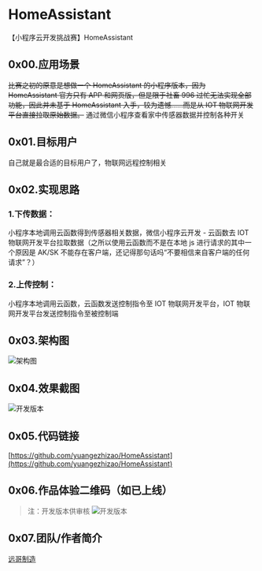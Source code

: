 # HomeAssistant
【小程序云开发挑战赛】HomeAssistant

## 0x00.应用场景
~~比赛之初的原意是想做一个 HomeAssistant 的小程序版本，因为 HomeAssistant 官方只有 APP 和网页版，但是限于社畜 996 过忙无法实现全部功能，因此并未基于 HomeAssistant 入手，较为遗憾……而是从 IOT 物联网开发平台直接拉取原始数据。~~
通过微信小程序查看家中传感器数据并控制各种开关

## 0x01.目标用户
自己就是最合适的目标用户了，物联网远程控制相关

## 0x02.实现思路
### 1.下传数据：
小程序本地调用云函数得到传感器相关数据，微信小程序云开发 - 云函数去 IOT 物联网开发平台拉取数据（之所以使用云函数而不是在本地 js 进行请求的其中一个原因是 AK/SK 不能存在客户端，还记得那句话吗“不要相信来自客户端的任何请求”？）
### 2.上传控制：
小程序本地调用云函数，云函数发送控制指令至 IOT 物联网开发平台，IOT 物联网开发平台发送控制指令至被控制端

## 0x03.架构图
![架构图](https://i1.yuangezhizao.cn/Win-10/20200920215122.jpg!webp)

## 0x04.效果截图
![开发版本](https://i1.yuangezhizao.cn/Redmi-K20Pro/Screenshot_2020-09-20-21-09-27-232_com.tencent.mm.jpg!webp)

## 0x05.代码链接
[https://github.com/yuangezhizao/HomeAssistant](https://github.com/yuangezhizao/HomeAssistant)

## 0x06.作品体验二维码（如已上线）
> 注：开发版本供审核
![开发版本](https://i1.yuangezhizao.cn/Win-10/mp-dev.jpg!webp)

## 0x07.团队/作者简介
[远哥制造](https://www.yuangezhizao.cn)
